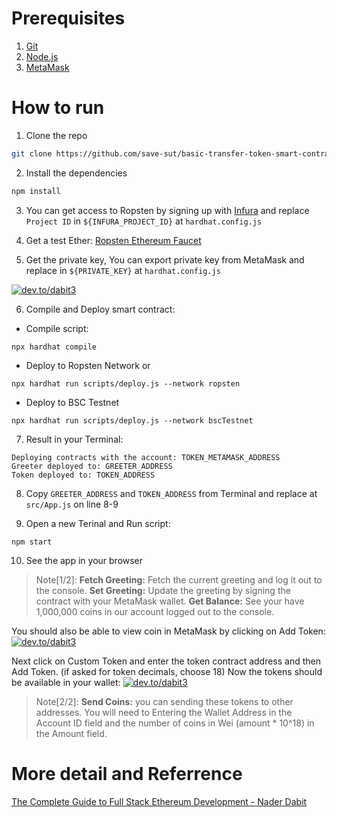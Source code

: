 # Prerequisites
1. [Git](https://nodejs.org/)
2. [Node.js](https://nodejs.org/)
3. [MetaMask](https://metamask.io/)

# How to run
1. Clone the repo
```sh
git clone https://github.com/save-sut/basic-transfer-token-smart-contract.git
```

2. Install the dependencies
```sh
npm install
```

3. You can get access to Ropsten by signing up with [Infura](https://infura.io/dashboard) and replace `Project ID` in `${INFURA_PROJECT_ID}` at `hardhat.config.js`

4. Get a test Ether: [Ropsten Ethereum Faucet](https://faucet.ropsten.be/)

5. Get the private key, You can export private key from MetaMask and replace in `${PRIVATE_KEY}` at `hardhat.config.js`

[![dev.to/dabit3](https://res.cloudinary.com/practicaldev/image/fetch/s--_g7R_Fdh--/c_limit%2Cf_auto%2Cfl_progressive%2Cq_auto%2Cw_880/https://dev-to-uploads.s3.amazonaws.com/uploads/articles/deod3d6qix8us12t17i4.jpg "dev.to/dabit3")](https://res.cloudinary.com/practicaldev/image/fetch/s--_g7R_Fdh--/c_limit%2Cf_auto%2Cfl_progressive%2Cq_auto%2Cw_880/https://dev-to-uploads.s3.amazonaws.com/uploads/articles/deod3d6qix8us12t17i4.jpg)

6. Compile and Deploy smart contract:
- Compile script:
```
npx hardhat compile
```
- Deploy to Ropsten Network or
```
npx hardhat run scripts/deploy.js --network ropsten
```
- Deploy to BSC Testnet
```
npx hardhat run scripts/deploy.js --network bscTestnet
```

7. Result in your Terminal:
```
Deploying contracts with the account: TOKEN_METAMASK_ADDRESS
Greeter deployed to: GREETER_ADDRESS
Token deployed to: TOKEN_ADDRESS
```

8. Copy `GREETER_ADDRESS` and `TOKEN_ADDRESS` from Terminal and replace at `src/App.js` on line 8-9

9. Open a new Terinal and Run script:
```
npm start
```

10. See the app in your browser
> Note[1/2]:
<b>Fetch Greeting:</b> Fetch the current greeting and log it out to the console.
<b>Set Greeting:</b> Update the greeting by signing the contract with your MetaMask wallet.
<b>Get Balance:</b> See your have 1,000,000 coins in our account logged out to the console.

You should also be able to view coin in MetaMask by clicking on Add Token:
[![dev.to/dabit3](https://res.cloudinary.com/practicaldev/image/fetch/s--bYhSNJ4P--/c_limit%2Cf_auto%2Cfl_progressive%2Cq_auto%2Cw_880/https://dev-to-uploads.s3.amazonaws.com/uploads/articles/0t2ip26i5d2ltjc9j2a6.jpg "dev.to/dabit3")](https://res.cloudinary.com/practicaldev/image/fetch/s--bYhSNJ4P--/c_limit%2Cf_auto%2Cfl_progressive%2Cq_auto%2Cw_880/https://dev-to-uploads.s3.amazonaws.com/uploads/articles/0t2ip26i5d2ltjc9j2a6.jpg)

Next click on Custom Token and enter the token contract address and then Add Token. (if asked for token decimals, choose 18) Now the tokens should be available in your wallet:
[![dev.to/dabit3](https://res.cloudinary.com/practicaldev/image/fetch/s--tLmPpIH8--/c_limit%2Cf_auto%2Cfl_progressive%2Cq_auto%2Cw_880/https://dev-to-uploads.s3.amazonaws.com/uploads/articles/5op32iqbeszizri72qc0.jpg "dev.to/dabit3")](https://res.cloudinary.com/practicaldev/image/fetch/s--tLmPpIH8--/c_limit%2Cf_auto%2Cfl_progressive%2Cq_auto%2Cw_880/https://dev-to-uploads.s3.amazonaws.com/uploads/articles/5op32iqbeszizri72qc0.jpg)

> Note[2/2]:
<b>Send Coins:</b> you can sending these tokens to other addresses.
You will need to Entering the Wallet Address in the Account ID field and the number of coins in Wei (amount * 10^18) in the Amount field.

# More detail and Referrence
[The Complete Guide to Full Stack Ethereum Development - Nader Dabit](https://dev.to/dabit3/the-complete-guide-to-full-stack-ethereum-development-3j13)